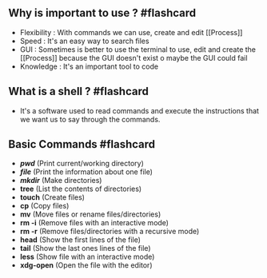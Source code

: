 
## Why is important to use ? #flashcard 

- Flexibility : With commands we can use, create and edit [[Process]]
- Speed : It's an easy way to search files 
- GUI : Sometimes is better to use the terminal to use, edit and create the [[Process]] because the GUI doesn't exist o maybe the GUI could fail
- Knowledge : It's an important tool to code
<!--ID: 1689471740903-->


## What is a shell ? #flashcard 
- It's a software used to read commands and execute the instructions that we want us to say through the commands. 
<!--ID: 1689471740907-->

## Basic Commands #flashcard 
* ***pwd*** (Print current/working directory)
* ***file*** (Print the information about one file)
* ***mkdir*** (Make directories)
* **tree** (List the contents of directories)
* **touch** (Create files)
* **cp** (Copy files)
* **mv** (Move files or rename files/directories)
* **rm -i** (Remove files with an interactive mode)
* **rm -r** (Remove files/directories with a recursive mode)
* **head** (Show the first lines of the file)
* **tail** (Show the last ones lines of the file)
* **less** (Show file with an interactive mode)
* **xdg-open** (Open the file with the editor)